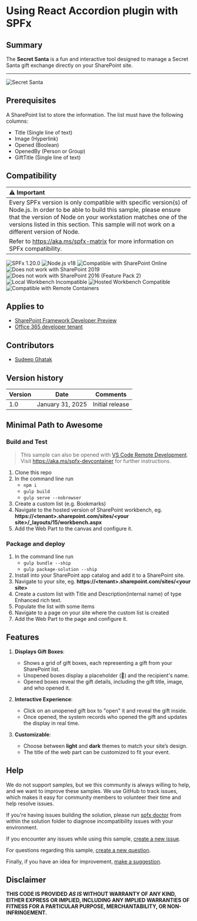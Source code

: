 # Using React Accordion plugin with SPFx

## Summary

The **Secret Santa** is a fun and interactive tool designed to manage a Secret Santa gift exchange directly on your SharePoint site.

---


![Secret Santa](./assets/SecretSanta.gif)

## Prerequisites

A SharePoint list to store the information. The list must have the following columns:
 - Title (Single line of text)
 - Image (Hyperlink)
 - Opened (Boolean)
 - OpenedBy (Person or Group)
 - GiftTitle (Single line of text)


## Compatibility

| :warning: Important          |
|:---------------------------|
| Every SPFx version is only compatible with specific version(s) of Node.js. In order to be able to build this sample, please ensure that the version of Node on your workstation matches one of the versions listed in this section. This sample will not work on a different version of Node.|
|Refer to <https://aka.ms/spfx-matrix> for more information on SPFx compatibility.   |

![SPFx 1.20.0](https://img.shields.io/badge/SPFx-1.20.0-green.svg) 
![Node.js v18](https://img.shields.io/badge/Node.js-v18-green.svg) 
![Compatible with SharePoint Online](https://img.shields.io/badge/SharePoint%20Online-Compatible-green.svg)
![Does not work with SharePoint 2019](https://img.shields.io/badge/SharePoint%20Server%202019-Incompatible-red.svg "SharePoint Server 2019 requires SPFx 1.4.1 or lower")
![Does not work with SharePoint 2016 (Feature Pack 2)](https://img.shields.io/badge/SharePoint%20Server%202016%20(Feature%20Pack%202)-Incompatible-red.svg "SharePoint Server 2016 Feature Pack 2 requires SPFx 1.1")
![Local Workbench Incompatible](https://img.shields.io/badge/Local%20Workbench-Incompatible-red.svg)
![Hosted Workbench Compatible](https://img.shields.io/badge/Hosted%20Workbench-Compatible-green.svg)
![Compatible with Remote Containers](https://img.shields.io/badge/Remote%20Containers-Compatible-green.svg)

## Applies to

* [SharePoint Framework Developer Preview](https://learn.microsoft.com/sharepoint/dev/spfx/sharepoint-framework-overview)
* [Office 365 developer tenant](https://learn.microsoft.com/sharepoint/dev/spfx/set-up-your-developer-tenant)

## Contributors

* [Sudeep Ghatak](https://github.com/sudeepghatak)


## Version history

Version|Date|Comments
-------|----|--------
1.0|January 31, 2025|Initial release


## Minimal Path to Awesome

### Build and Test

>  This sample can also be opened with [VS Code Remote Development](https://code.visualstudio.com/docs/remote/remote-overview). Visit https://aka.ms/spfx-devcontainer for further instructions.

1. Clone this repo
2. In the command line run
    - `npm i`
    - `gulp build`
    - `gulp serve --nobrowser`
3. Create a custom list (e.g. Bookmarks) 
5. Navigate to the hosted version of SharePoint workbench, eg. **https://\<tenant>.sharepoint.com/sites/\<your site>/_layouts/15/workbench.aspx**
6. Add the Web Part to the canvas and configure it.

### Package and deploy

1. In the command line run
    - `gulp bundle --ship`
    - `gulp package-solution --ship`
2. Install into your SharePoint app catalog and add it to a SharePoint site.
3. Navigate to your site, eg. **https://\<tenant>.sharepoint.com/sites/\<your site>**
4. Create a custom list with Title and Description(internal name) of type Enhanced rich text. 
5. Populate the list with some items
6. Navigate to a page on your site where the custom list is created
7. Add the Web Part to the page and configure it.

## Features

1. **Displays Gift Boxes**:
   - Shows a grid of gift boxes, each representing a gift from your SharePoint list.
   - Unopened boxes display a placeholder (🎁) and the recipient's name.
   - Opened boxes reveal the gift details, including the gift title, image, and who opened it.

2. **Interactive Experience**:
   - Click on an unopened gift box to "open" it and reveal the gift inside.
   - Once opened, the system records who opened the gift and updates the display in real time.

3. **Customizable**:
   - Choose between **light** and **dark** themes to match your site’s design.
   - The title of the web part can be customized to fit your event.


## Help

We do not support samples, but we this community is always willing to help, and we want to improve these samples. We use GitHub to track issues, which makes it easy for  community members to volunteer their time and help resolve issues.

If you're having issues building the solution, please run [spfx doctor](https://pnp.github.io/cli-microsoft365/cmd/spfx/spfx-doctor/) from within the solution folder to diagnose incompatibility issues with your environment.

If you encounter any issues while using this sample, [create a new issue](https://github.com/pnp/sp-dev-fx-webparts/issues/new?assignees=&labels=Needs%3A+Triage+%3Amag%3A%2Ctype%3Abug-suspected%2Csample%3A%20REACT-SP-BOOKMARKS&template=bug-report.yml&sample=REACT-SP-BOOKMARKS&authors=@SudeepGhatakh&title=REACT-SP-BOOKMARKS).

For questions regarding this sample, [create a new question](https://github.com/pnp/sp-dev-fx-webparts/issues/new?assignees=&labels=Needs%3A+Triage+%3Amag%3A%2Ctype%3Aquestion%2Csample%3A%20REACT-SP-BOOKMARKS&template=bug-report.yml&sample=REACT-SP-BOOKMARKS&authors=@SudeepGhatakh&title=REACT-SP-BOOKMARKS).

Finally, if you have an idea for improvement, [make a suggestion](https://github.com/pnp/sp-dev-fx-webparts/issues/new?assignees=&labels=Needs%3A+Triage+%3Amag%3A%2Ctype%3Aenhancement%2Csample%3A%20REACT-SP-BOOKMARKS&template=bug-report.yml&sample=REACT-SP-BOOKMARKS&authors=@SudeepGhatakh&title=REACT-SP-BOOKMARKS).


## Disclaimer

**THIS CODE IS PROVIDED *AS IS* WITHOUT WARRANTY OF ANY KIND, EITHER EXPRESS OR IMPLIED, INCLUDING ANY IMPLIED WARRANTIES OF FITNESS FOR A PARTICULAR PURPOSE, MERCHANTABILITY, OR NON-INFRINGEMENT.**


